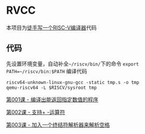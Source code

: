 # RVCC
本项目为[徒手写一个RISC-V编译器](https://www.bilibili.com/video/BV1gY4y1E7Ue)代码

## 代码
先设置环境变量，自动补全`~/riscv/bin/`下的命令
`export PATH=~/riscv/bin:$PATH`
编译代码
```
riscv64-unknown-linux-gnu-gcc -static tmp.s -o tmp
qemu-riscv64 -L $RISCV/sysroot tmp
```
[第001课 - 编译出能返回指定数值的程序](src/001-main.c)

[第002课 - 支持+ -运算符](src/002-main.c)

[第003课 - 加入一个终结符解析器来解析空格](src/003-main.c)